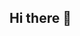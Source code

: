 ## Hi there 👋

<!--
**GerGit610/GerGit610** is a ✨ _special_ ✨ repository because its `README.md` (this file) appears on your GitHub profile.

Here are some ideas to get you started:

- 🔭 I’m currently working on aprender de todo sobre el mundo de la programación! ...
- 🌱 I’m currently learning python y con ganas de aprender java!...
- 👯 I’m looking to collaborate on lo que sea que llame mi atención!...
- 🤔 I’m looking for help with los expertos...
- 💬 Ask me about todo!...
- 📫 How to reach me: Aquí mismo, no tengo otros medios...
- 😄 Pronouns: He/Him...
- ⚡ Fun fact: Me gusta mucho github!...
-->
